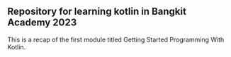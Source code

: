 ## Repository for learning kotlin in Bangkit Academy 2023
This is a recap of the first module titled Getting Started Programming With Kotlin.
